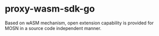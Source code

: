 # proxy-wasm-sdk-go
Based on wASM mechanism, open extension capability is provided for MOSN in a source code independent manner.
